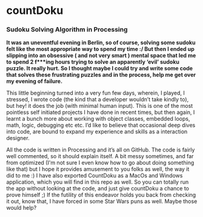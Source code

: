 # countDoku
### Sudoku Solving Algorithm in Processing

__It was an uneventful evening in Berlin, so of course, solving some sudoku felt like the most appropriate way to spend my time :/ But then I ended up slipping into an obsessive ( and not very smart ) mental space that led me to spend 2 f***ing hours trying to solve an apparently ‘evil’ sudoku puzzle. It really hurt. So I thought maybe I could try and write some code that solves these frustrating puzzles and in the process, help me get over my evening of failure.__

This little beginning turned into a very fun few days, wherein, I played, I stressed, I wrote code (the kind that a developer wouldn’t take kindly to), but hey! it does the job (with minimal human input). This is one of the most pointless self initiated projects I have done in recent times, but then again, I learnt a bunch more about working with object classes, embedded loops, math, logic, debugging etc etc. I’d like to believe that occasional deep dives into code, are bound to expand my experience and skills as a interaction designer.

All the code is written in Processing and it’s all on GitHub. The code is fairly well commented, so it should explain itself. A bit messy sometimes, and far from optimized (I'm not sure I even know how to go about doing something like that) but I hope it provides amusement to you folks as well, the way it did to me :) I have also exported CountDoku as a MacOs and Windows application, which you will find in this repo as well. So you can totally run the app without looking at the code, and just give countDoku a chance to prove himself ;) If the futility of this endeavor holds you back from checking it out, know that, I have forced in some Star Wars puns as well. Maybe those would help?
